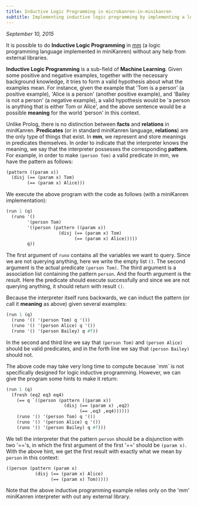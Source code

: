 ```yaml
---
title: Inductive Logic Programming in microkanren-in-minikanren
subtitle: Implementing inductive logic programming by implementing a logic programming language in a logic programming language.
---
```


*September 10, 2015*

It is possible to do **Inductive Logic Programming** in
[mm](https://git.that.world/mm.git/) (a logic programming language implemented
in miniKanren) without any help from external libraries.

**Inductive Logic Programming** is a sub-field of **Machine Learning**.
Given some positive and negative examples, together with the necessary
background knowledge, it tries to form a valid hypothesis about what the
examples mean. For instance, given the example that 'Tom is a person' (a
positive example), 'Alice is a person' (another positive example), and
'Bailey is not a person' (a negative example), a valid hypothesis would
be 'a person is anything that is either Tom or Alice', and the above
sentence would be a possible **meaning** for the world 'person' in this
context.

Unlike Prolog, there is no distinction between **facts** and
**relations** in miniKanren. **Predicates** (or in standard miniKanren
language, **relations**) are the only type of things that exist. In
**mm**, we represent and store meanings in predicates themselves. In
order to indicate that the interpreter knows the meaning, we say that
the interpreter possesses the corresponding **pattern**. For example, in
order to make `(person Tom)` a valid predicate in mm, we have the
pattern as follows:

~~~ scheme
(pattern ((param x))
  (disj (== (param x) Tom)
        (== (param x) Alice)))
~~~

We execute the above program with the code as follows (with a miniKanren
implementation):

~~~ scheme
(run 1 (q)
  (runo '()
        '(person Tom)
        '((person (pattern ((param x))
                    (disj (== (param x) Tom)
                          (== (param x) Alice)))))
        q))
~~~

The first argument of `runo` contains all the variables we want to
query. Since we are not querying anything, here we write the empty list
`()`. The second argument is the actual predicate `(person Tom)`. The
third argument is a association list containing the pattern `person`.
And the fourth argument is the result. Here the predicate should execute
successfully and since we are not querying anything, it should return
with result `()`.

Because the interpreter itself runs backwards, we can induct the pattern
(or call it **meaning** as above) given several examples:

~~~ scheme
(run 1 (q)
  (runo '() '(person Tom) q '())
  (runo '() '(person Alice) q '())
  (runo '() '(person Bailey) q #f))
~~~

In the second and third line we say that `(person Tom)` and
`(person Alice)` should be valid predicates, and in the forth line we
say that `(person Bailey)` should not.

The above code may take very long time to compute because \`mm\` is not
specifically designed for logic inductive programming. However, we can
give the program some hints to make it return:

~~~ scheme
(run 1 (q)
  (fresh (eq2 eq3 eq4)
    (== q `((person (pattern ((param x))
                      (disj (== (param x) ,eq2)
                            (== ,eq3 ,eq4))))))
    (runo '() '(person Tom) q '())
    (runo '() '(person Alice) q '())
    (runo '() '(person Bailey) q #f)))
~~~

We tell the interpreter that the pattern `person` should be a
disjunction with two '=='s, in which the first argument of the first
'==' should be `(param x)`. With the above hint, we get the first result
with exactly what we mean by `person` in this context:

~~~ scheme
((person (pattern (param x)
           (disj (== (param x) Alice)
                 (== (param x) Tom)))))
~~~

Note that the above inductive programming example relies only on the
'mm' miniKanren interpreter with out any external library.
